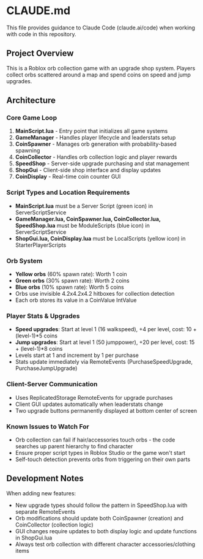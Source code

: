 # CLAUDE.md

This file provides guidance to Claude Code (claude.ai/code) when working with code in this repository.

## Project Overview

This is a Roblox orb collection game with an upgrade shop system. Players collect orbs scattered around a map and spend coins on speed and jump upgrades.

## Architecture

### Core Game Loop
1. **MainScript.lua** - Entry point that initializes all game systems
2. **GameManager** - Handles player lifecycle and leaderstats setup
3. **CoinSpawner** - Manages orb generation with probability-based spawning
4. **CoinCollector** - Handles orb collection logic and player rewards
5. **SpeedShop** - Server-side upgrade purchasing and stat management
6. **ShopGui** - Client-side shop interface and display updates
7. **CoinDisplay** - Real-time coin counter GUI

### Script Types and Location Requirements
- **MainScript.lua** must be a Server Script (green icon) in ServerScriptService
- **GameManager.lua, CoinSpawner.lua, CoinCollector.lua, SpeedShop.lua** must be ModuleScripts (blue icon) in ServerScriptService  
- **ShopGui.lua, CoinDisplay.lua** must be LocalScripts (yellow icon) in StarterPlayerScripts

### Orb System
- **Yellow orbs** (60% spawn rate): Worth 1 coin
- **Green orbs** (30% spawn rate): Worth 2 coins  
- **Blue orbs** (10% spawn rate): Worth 5 coins
- Orbs use invisible 4.2x4.2x4.2 hitboxes for collection detection
- Each orb stores its value in a CoinValue IntValue

### Player Stats & Upgrades
- **Speed upgrades**: Start at level 1 (16 walkspeed), +4 per level, cost: 10 + (level-1)*5 coins
- **Jump upgrades**: Start at level 1 (50 jumppower), +20 per level, cost: 15 + (level-1)*8 coins  
- Levels start at 1 and increment by 1 per purchase
- Stats update immediately via RemoteEvents (PurchaseSpeedUpgrade, PurchaseJumpUpgrade)

### Client-Server Communication
- Uses ReplicatedStorage RemoteEvents for upgrade purchases
- Client GUI updates automatically when leaderstats change
- Two upgrade buttons permanently displayed at bottom center of screen

### Known Issues to Watch For
- Orb collection can fail if hair/accessories touch orbs - the code searches up parent hierarchy to find character
- Ensure proper script types in Roblox Studio or the game won't start
- Self-touch detection prevents orbs from triggering on their own parts

## Development Notes

When adding new features:
- New upgrade types should follow the pattern in SpeedShop.lua with separate RemoteEvents
- Orb modifications should update both CoinSpawner (creation) and CoinCollector (collection logic)
- GUI changes require updates to both display logic and update functions in ShopGui.lua
- Always test orb collection with different character accessories/clothing items